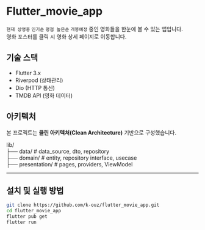 # Flutter_movie_app

`현재 상영중` `인기순` `평점 높은순` `개봉예정` 중인 영화들을 한눈에 볼 수 있는 앱입니다.  
영화 포스터를 클릭 시 영화 상세 페이지로 이동합니다.

## 기술 스택

- Flutter 3.x
- Riverpod (상태관리)
- Dio (HTTP 통신)
- TMDB API (영화 데이터)

## 아키텍처

본 프로젝트는 **클린 아키텍처(Clean Architecture)** 기반으로 구성했습니다.

lib/  
├── data/ # data_source, dto, repository  
├── domain/ # entity, repository interface, usecase  
├── presentation/ # pages, providers, ViewModel  

--- 

## 설치 및 실행 방법

```bash
git clone https://github.com/k-ouz/flutter_movie_app.git
cd flutter_movie_app
flutter pub get
flutter run
